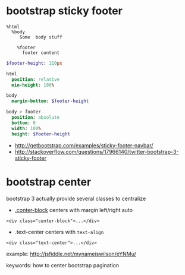 # bootstrap sticky footer

```haml
%html
  %body
     Some  body stuff
    
    %footer
      footer content
```

```sass
$footer-height: 110px

html
  position: relative
  min-height: 100%

body
  margin-bottom: $footer-height

body > footer
  position: absolute
  bottom: 0
  width: 100%
  height: $footer-height
```

* http://getbootstrap.com/examples/sticky-footer-navbar/
* http://stackoverflow.com/questions/17966140/twitter-bootstrap-3-sticky-footer

# bootstrap center

bootstrap 3 actually provide several classes to centralize

* [.conter-block](http://getbootstrap.com/css/#helper-classes-floats)  centers with margin left/right auto

`<div class="center-block">...</div>` 

* .text-center  centers with `text-align`

`<div class="text-center">...</div>` 


example: http://jsfiddle.net/mynameiswilson/eYNMu/


keywords: how to center bootstrap pagination
